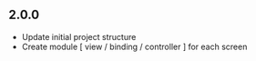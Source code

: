 ## 2.0.0

- Update initial project structure
- Create module [ view / binding / controller ] for each screen
